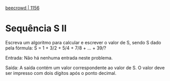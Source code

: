 [beecrowd | 1156](https://www.beecrowd.com.br/judge/pt/problems/view/1156)

# Sequência S II

Escreva um algoritmo para calcular e escrever o valor de S, sendo S dado pela fórmula:
S = 1 + 3/2 + 5/4 + 7/8 + ... + 39/?

Entrada: Não há nenhuma entrada neste problema.

Saída: A saída contém um valor correspondente ao valor de S.
O valor deve ser impresso com dois dígitos após o ponto decimal.
